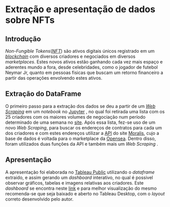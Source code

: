 # Extração e apresentação de dados sobre NFTs
## Introdução
*Non-Fungible Tokens*([*NFT*](https://pt.wikipedia.org/wiki/Token_n%C3%A3o_fung%C3%ADvel)) são ativos digitais únicos registrado em um [*blockchain*](https://pt.wikipedia.org/wiki/Blockchain) com diversos criadores e negociados em diversos *marketplaces*. Estes novos ativos estão ganhando cada vez mais espaço e aderentes mundo a fora, desde celebridades, como o jogador de futebol Neymar Jr, quanto em pessoas fisicas que buscam um retorno financeiro a partir das operações envolvendo estes ativos.
## Extração do DataFrame
O primeiro passo para a extração dos dados se deu a partir de um [*Web Scraping*](https://www.tecmundo.com.br/internet/215525-web-scraping-conheca-tecnica-coleta-dados.htm) em um *notebook* no [Jupyter](https://jupyter.org/) , no qual foi retirada uma lista com os 25 criadores com os maiores volumes de negociação num período determinado de uma semana no [site](https://www.finder.com.au/cryptocurrency/nft-collections).
Após essa lista, fez-se uso de um novo *Web Scraping*, para buscar os endereços de contratos para cada um dos criadores e com estes endereços utilizar a [API](https://www.techtudo.com.br/listas/2020/06/o-que-e-api-e-para-que-serve-cinco-perguntas-e-respostas.ghtml) do site [Moralis](https://moralis.io/), cujo a base de dados é voltada para o marketplace da [Opensea](https://opensea.io/). Dentro disso, foram utilizados duas funções da API e também mais um *Web Scraping* .
## Apresentação
A apresentação foi elaborada no [Tableau Public](https://public.tableau.com) utilizando o *dataframe* extraido, e assim gerando um *dashboard* interativo, no qual é possivel observar gráficos, tabelas e imagens relativas aos criadores. Este *dashboard* se encontra neste [link](https://public.tableau.com/views/NFT-IronHack/Dashboard1?:language=pt-BR&publish=yes&:display_count=n&:origin=viz_share_link) e para melhor visualização do mesmo recomenda-se que seja baixado e aberto no Tableau Desktop, com o *layout* correto desenvolvido pelo autor.
